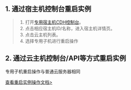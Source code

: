 ## 1. 通过宿主机控制台重启实例

> 1. 打开[专用宿主机CDH控制台](http://console.tcecqpoc.fsphere.cn/cvm/cdh)。
> 2. 点击相应宿主机ID/名称，进入宿主机详情页。
> 3. 点击云主机列表。
> 4. 选择专用子机进行重启操作



## 2. 通过云主机控制台/API等方式重启实例

专用子机重启操作与普通云服务器相同

[查看重启实例操作文档>](/doc/product/213/4928)

